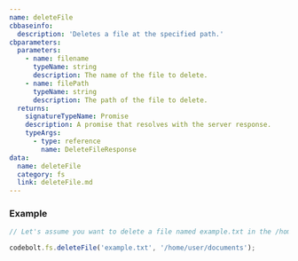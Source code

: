 ```yaml
---
name: deleteFile
cbbaseinfo:
  description: 'Deletes a file at the specified path.'
cbparameters:
  parameters:
    - name: filename
      typeName: string
      description: The name of the file to delete.
    - name: filePath
      typeName: string
      description: The path of the file to delete.
  returns:
    signatureTypeName: Promise
    description: A promise that resolves with the server response.
    typeArgs:
      - type: reference
        name: DeleteFileResponse
data:
  name: deleteFile
  category: fs
  link: deleteFile.md
---
```

<CBBaseInfo/> 
<CBParameters/>

### Example 

```js
// Let's assume you want to delete a file named example.txt in the /home/user/documents directory.

codebolt.fs.deleteFile('example.txt', '/home/user/documents');